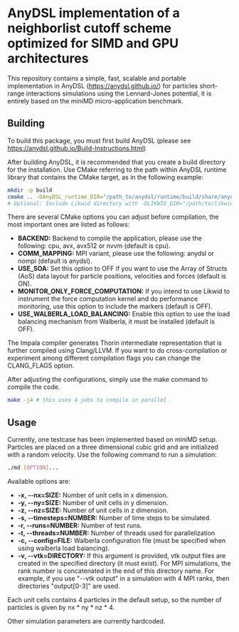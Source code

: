 # AnyDSL implementation of a neighborlist cutoff scheme optimized for SIMD and GPU architectures

This repository contains a simple, fast, scalable and portable implementation in AnyDSL (https://anydsl.github.io/) for particles short-range interactions simulations using the Lennard-Jones potential, it is entirely based on the miniMD micro-application benchmark.

## Building

To build this package, you must first build AnyDSL (please see https://anydsl.github.io/Build-Instructions.html)

After building AnyDSL, it is recommended that you create a build directory for the installation. Use CMake referring to the path within AnyDSL runtime library that contains the CMake target, as in the following example:

```bash
mkdir -p build
cmake .. -DAnyDSL_runtime_DIR="/path_to/anydsl/runtime/build/share/anydsl/cmake"
# Optional: Include Likwid directory with -DLIKWID_DIR="/path/to/likwid"
```

There are several CMake options you can adjust before compilation, the most important ones are listed as follows:

- **BACKEND:** Backend to compile the application, please use the following: cpu, avx, avx512 or nvvm (default is cpu).
- **COMM\_MAPPING:** MPI variant, please use the following: anydsl or nompi (default is anydsl).
- **USE\_SOA:** Set this option to OFF if you want to use the Array of Structs (AoS) data layout for particle positions, velocities and forces (default is ON).
- **MONITOR\_ONLY\_FORCE\_COMPUTATION:** If you intend to use Likwid to instrument the force computation kernel and do performance monitoring, use this option to include the markers (default is OFF).
- **USE\_WALBERLA\_LOAD\_BALANCING:** Enable this option to use the load balancing mechanism from Walberla, it must be installed (default is OFF).

The Impala compiler generates Thorin intermediate representation that is further compiled using Clang/LLVM. If you want to do cross-compilation or experiment among different compilation flags you can change the CLANG\_FLAGS option.

After adjusting the configurations, simply use the make command to compile the code.

```bash
make -j4 # this uses 4 jobs to compile in parallel
```

## Usage

Currently, one testcase has been implemented based on miniMD setup. Particles are placed on a three dimensional cubic grid and are initialized with a random velocity. Use the following command to run a simulation:

```bash
./md [OPTION]...
```

Available options are:

- **-x, --nx=SIZE:** Number of unit cells in x dimension.
- **-y, --ny=SIZE:** Number of unit cells in y dimension.
- **-z, --nz=SIZE:** Number of unit cells in z dimension.
- **-s, --timesteps=NUMBER:** Number of time steps to be simulated.
- **-r, --runs=NUMBER:** Number of test runs.
- **-t, --threads=NUMBER:** Number of threads used for parallelization   
- **-c, --config=FILE:** Walberla configuration file (must be specified when using walberla load balancing).
- **-v, --vtk=DIRECTORY:** If this argument is provided, vtk output files are created in the specified directory (it must exist). For MPI simulations, the rank number is concatenated in the end of this directory name. For example, if you use "--vtk output" in a simulation with 4 MPI ranks, then directories "output[0-3]" are used.

Each unit cells contains 4 particles in the default setup, so the number of particles is given by nx * ny * nz * 4.

Other simulation parameters are currently hardcoded.
